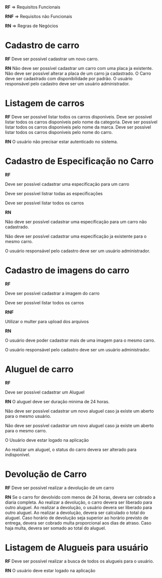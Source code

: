 **RF** => Requisitos Funcionais 

**RNF** => Requisitos não Funcionais

**RN** => Regras de Negócios

# Cadastro de carro

**RF**
Deve ser possível cadastrar um novo carro.

**RN**
Não deve ser possível cadastrar um carro com uma placa ja existente.
Não deve ser possível alterar a placa de um carro ja cadastrado.
O Carro deve ser cadastrado com disponibilidade por padrão.
O usuário responsável pelo cadastro deve ser um usuário administrador.


# Listagem de carros

**RF**
Deve ser possível listar todos os carros disponíveis.
Deve ser possível listar todos os carros disponíveis pelo nome da categoria.
Deve ser possível listar todos os carros disponíveis pelo nome da marca.
Deve ser possível listar todos os carros disponíveis pelo nome do carro.

**RN**
O usuário não precisar estar autenticado no sistema.

# Cadastro de Especificação no Carro

**RF**

Deve ser possível cadastrar uma especificação para um carro

Deve ser possível listrar todas as especificações

Deve ser possível listar todos os carros

**RN**

Não deve ser possível cadastrar uma especificação para um carro não cadastrado.

Não deve ser possível cadastrar uma especificação ja existente para o mesmo carro.

O usuário responsável pelo cadastro deve ser um usuário administrador.

# Cadastro de imagens do carro

**RF**

Deve ser possível cadastrar a imagem do carro

Deve ser possível listar todos os carros

**RNF**

Utilizar o multer para upload dos arquivos

**RN**

O usuário deve poder cadastrar mais de uma imagem para o mesmo carro.

O usuário responsável pelo cadastro deve ser um usuário administrador.


# Aluguel de carro

**RF**

Deve ser possível cadastrar um Aluguel

**RN**
O aluguel deve ser duração minima de 24 horas.

Não deve ser possível cadastrar um novo aluguel caso ja existe um aberto para o mesmo usuário.

Não deve ser possível cadastrar um novo aluguel caso ja existe um aberto para o mesmo carro.

O Usuário deve estar logado na aplicação

Ao realizar um aluguel, o status do carro devera ser alterado para indisponível.

# Devolução de Carro

**RF**
Deve ser possível realizar a devolução de um carro

**RN**
Se o carro for devolvido com menos de 24 horas, devera ser cobrado a diaria completa.
Ao realizar a devolução, o carro devera ser liberado para outro aluguel.
Ao realizar a devolução, o usuário devera ser liberado para outro aluguel.
Ao realizar a devolução, devera ser calculado o total do aluguel.
Caso horário de devolução seja superior ao horário previsto de entrega, devera ser cobrado multa proporcional aos dias de atraso.
Caso haja multa, devera  ser somado ao total do aluguel.

# Listagem de Alugueis para usuário

**RF**
Deve ser possível realizar a busca de todos os alugueis para o usuário.

**RN**
O usuário deve estar logado na aplicação
